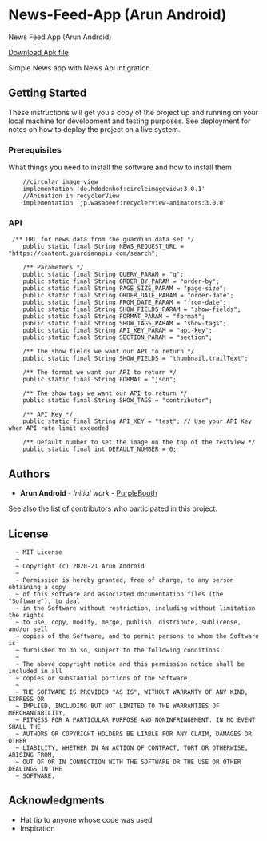# News-Feed-App (Arun Android)
News Feed App (Arun Android)

[Download Apk file](https://docs.google.com/uc?export=download&id=14X8_7chBjZU-N8jLqDTluLIQRYuEJgNz)

Simple News app with News Api intigration.

## Getting Started

These instructions will get you a copy of the project up and running on your local machine for development and testing purposes. See deployment for notes on how to deploy the project on a live system.

### Prerequisites

What things you need to install the software and how to install them

```
    //circular image view
    implementation 'de.hdodenhof:circleimageview:3.0.1'
    //Animation in recyclerView
    implementation 'jp.wasabeef:recyclerview-animators:3.0.0'
```

### API

```
 /** URL for news data from the guardian data set */
    public static final String NEWS_REQUEST_URL = "https://content.guardianapis.com/search";

    /** Parameters */
    public static final String QUERY_PARAM = "q";
    public static final String ORDER_BY_PARAM = "order-by";
    public static final String PAGE_SIZE_PARAM = "page-size";
    public static final String ORDER_DATE_PARAM = "order-date";
    public static final String FROM_DATE_PARAM = "from-date";
    public static final String SHOW_FIELDS_PARAM = "show-fields";
    public static final String FORMAT_PARAM = "format";
    public static final String SHOW_TAGS_PARAM = "show-tags";
    public static final String API_KEY_PARAM = "api-key";
    public static final String SECTION_PARAM = "section";

    /** The show fields we want our API to return */
    public static final String SHOW_FIELDS = "thumbnail,trailText";

    /** The format we want our API to return */
    public static final String FORMAT = "json";

    /** The show tags we want our API to return */
    public static final String SHOW_TAGS = "contributor";

    /** API Key */
    public static final String API_KEY = "test"; // Use your API Key when API rate limit exceeded

    /** Default number to set the image on the top of the textView */
    public static final int DEFAULT_NUMBER = 0;

```



## Authors

* **Arun Android** - *Initial work* - [PurpleBooth](https://github.com/arundidauli)

See also the list of [contributors](https://github.com/arundidauli/News-Feed-App) who participated in this project.

## License

```
  ~ MIT License
  ~
  ~ Copyright (c) 2020-21 Arun Android
  ~
  ~ Permission is hereby granted, free of charge, to any person obtaining a copy
  ~ of this software and associated documentation files (the "Software"), to deal
  ~ in the Software without restriction, including without limitation the rights
  ~ to use, copy, modify, merge, publish, distribute, sublicense, and/or sell
  ~ copies of the Software, and to permit persons to whom the Software is
  ~ furnished to do so, subject to the following conditions:
  ~
  ~ The above copyright notice and this permission notice shall be included in all
  ~ copies or substantial portions of the Software.
  ~
  ~ THE SOFTWARE IS PROVIDED "AS IS", WITHOUT WARRANTY OF ANY KIND, EXPRESS OR
  ~ IMPLIED, INCLUDING BUT NOT LIMITED TO THE WARRANTIES OF MERCHANTABILITY,
  ~ FITNESS FOR A PARTICULAR PURPOSE AND NONINFRINGEMENT. IN NO EVENT SHALL THE
  ~ AUTHORS OR COPYRIGHT HOLDERS BE LIABLE FOR ANY CLAIM, DAMAGES OR OTHER
  ~ LIABILITY, WHETHER IN AN ACTION OF CONTRACT, TORT OR OTHERWISE, ARISING FROM,
  ~ OUT OF OR IN CONNECTION WITH THE SOFTWARE OR THE USE OR OTHER DEALINGS IN THE
  ~ SOFTWARE.

```

## Acknowledgments

* Hat tip to anyone whose code was used
* Inspiration
